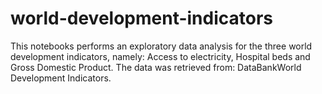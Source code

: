 # world-development-indicators
 This notebooks performs an exploratory data analysis for the three world development indicators, namely: Access to electricity, Hospital beds and Gross Domestic Product. The data was retrieved from: DataBankWorld Development Indicators.
